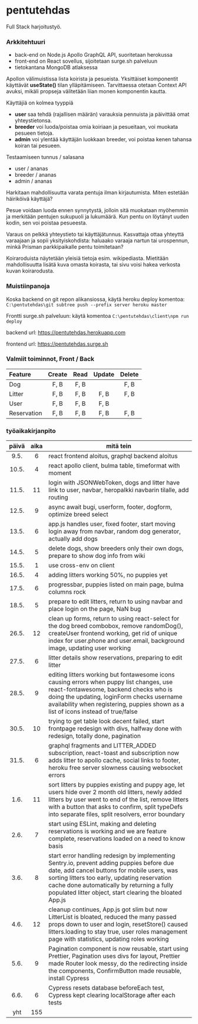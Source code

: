 # pentutehdas

Full Stack harjoitustyö.

### Arkkitehtuuri

- back-end on Node.js Apollo GraphQL API, suoritetaan herokussa
- front-end on React sovellus, sijoitetaan surge.sh palveluun
- tietokantana MongoDB atlaksessa

Apollon välimuistissa lista koirista ja pesueista.
Yksittäiset komponentit käyttävät **useState()** tilan ylläpitämiseen.
Tarvittaessa otetaan Context API avuksi, mikäli propseja välitetään liian monen komponentin kautta.

Käyttäjiä on kolmea tyyppiä

- **user** saa tehdä (rajallisen määrän) varauksia pennuista ja päivittää omat yhteystietonsa.
- **breeder** voi luoda/poistaa omia koiriaan ja pesueitaan, voi muokata pesueen tietoja.
- **admin** voi ylentää käyttäjän luokkaan breeder, voi poistaa kenen tahansa koiran tai pesueen.

Testaamiseen tunnus / salasana

- user / ananas
- breeder / ananas
- admin / ananas

Harkitaan mahdollisuutta varata pentuja ilman kirjautumista. Miten estetään häiriköivä käyttäjä?

Pesue voidaan luoda ennen synnytystä, jolloin sitä muokataan myöhemmin ja merkitään pentujen sukupuoli ja lukumäärä. Kun pentu on löytänyt uuden kodin, sen voi poistaa pesueesta.

Varaus on pelkkä yhteystieto tai käyttäjätunnus. Kasvattaja ottaa yhteyttä varaajaan ja sopii yksityiskohdista: haluaako varaaja nartun tai urospennun, minkä Prisman parkkipaikalle pentu toimitetaan?

Koiraroduista näytetään yleisiä tietoja esim. wikipediasta. Mietitään mahdollisuutta lisätä kuva omasta koirasta, tai sivu voisi hakea verkosta kuvan koirarodusta.

### Muistiinpanoja

Koska backend on git repon alikansiossa, käytä heroku deploy komentoa:
`C:\pentutehdas\git subtree push --prefix server heroku master`

Frontti surge.sh palveluun: käytä komentoa `C:\pentutehdas\client\npm run deploy`

backend url: https://pentutehdas.herokuapp.com

frontend url: https://pentutehdas.surge.sh

### Valmiit toiminnot, Front / Back

| Feature     | Create | Read | Update | Delete |
| :---------- | :----: | :--: | :----: | :----: |
| Dog         |  F, B  | F, B |        |  F, B  |
| Litter      |  F, B  | F, B |  F, B  |  F, B  |
| User        |  F, B  | F, B |  F, B  |        |
| Reservation |  F, B  | F, B |  F, B  |  F, B  |

### työaikakirjanpito

<!-- prettier-ignore -->
| päivä | aika | mitä tein  |
| :---: | :--: | ------- |
| 9.5.  |  6   | react frontend aloitus, graphql backend aloitus |
| 10.5. |  4   | react apollo client, bulma table, timeformat with moment  |
| 11.5. |  11  | login with JSONWebToken, dogs and litter have link to user, navbar, heropalkki navbarin tilalle, add routing |
| 12.5. |  9   | async await bugi, userform, footer, dogform, optimize breed select |
| 13.5. |  6   | app.js handles user, fixed footer, start moving login away from navbar, random dog generator, actually add dogs |
| 14.5. |  5   | delete dogs, show breeders only their own dogs, prepare to show dog info from wiki |
| 15.5. |  1   | use cross-env on client |
| 16.5. |  4   | adding litters working 50%, no puppies yet |
| 17.5. |  6   | progressbar, puppies listed on main page, bulma columns rock |
| 18.5. |  5   | prepare to edit litters, return to using navbar and place login on the page, NaN bug |
| 26.5. |  12  | clean up forms, return to using react-select for the dog breed combobox, remove randomDog(), createUser frontend working, get rid of unique index for user.phone and user.email, background image, updating user working |
| 27.5. |  6   | litter details show reservations, preparing to edit litter |
| 28.5. |  9   | editing litters working but fontawesome icons causing errors when puppy list changes, use react-fontawesome, backend checks who is doing the updating, loginForm checks username availability when registering, puppies shown as a list of icons instead of true/false |
| 30.5. |  10  | trying to get table look decent failed, start frontpage redesign with divs, halfway done with redesign, totally done, pagination |
| 31.5. |  6   | graphql fragments and LITTER_ADDED subscription, react-toast and subscription now adds litter to apollo cache, social links to footer, heroku free server slowness causing websocket errors |
| 1.6.  |  11  | sort litters by puppies existing and puppy age, let users hide over 2 month old litters, newly added litters by user went to end of the list, remove litters with a button that asks to confirm, split typeDefs into separate files, split resolvers, error boundary |
| 2.6.  |  7   | start using ESLint, making and deleting reservations is working and we are feature complete, reservations loaded on a need to know basis |
| 3.6.  |  8   | start error handling redesign by implementing Sentry.io, prevent adding puppies before due date, add cancel buttons for mobile users, was sorting litters too early, updating reservation cache done automatically by returning a fully populated litter object, start clearing the bloated App.js |
| 4.6.  |  12  | cleanup continues, App.js got slim but now LitterList is bloated, reduced the many passed props down to user and login, resetStore() caused litters.loading to stay true, user roles management page with statistics, updating roles working |
| 5.6.  |  9   | Pagination component is now reusable, start using Prettier, Pagination uses divs for layout, Prettier made Router look messy, do the redirecting inside the components, ConfirmButton made reusable, install Cypress |
| 6.6.  |  6   | Cypress resets database beforeEach test, Cypress kept clearing localStorage after each tests |
|  yht  | 155  |   |
